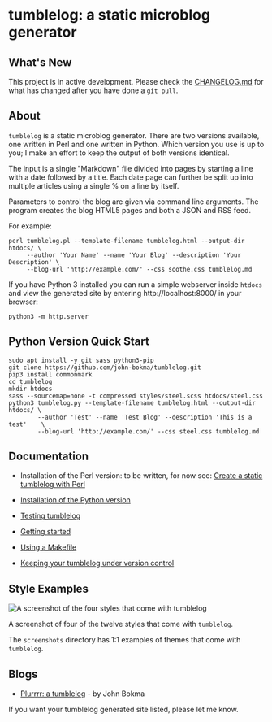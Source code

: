 # tumblelog: a static microblog generator

## What's New

This project is in active development. Please check the
[CHANGELOG.md](CHANGELOG.md) for what has changed after you have done
a `git pull`.

## About

`tumblelog` is a static microblog generator. There are two versions
available, one written in Perl and one written in Python. Which
version you use is up to you; I make an effort to keep the output of
both versions identical.

The input is a single "Markdown" file divided into pages by starting a
line with a date followed by a title. Each date page can further be
split up into multiple articles using a single % on a line by itself.

Parameters to control the blog are given via command line
arguments. The program creates the blog HTML5 pages and both a JSON
and RSS feed.

For example:

```
perl tumblelog.pl --template-filename tumblelog.html --output-dir htdocs/ \
     --author 'Your Name' --name 'Your Blog' --description 'Your Description' \
     --blog-url 'http://example.com/' --css soothe.css tumblelog.md
```

If you have Python 3 installed you can run a simple webserver inside
`htdocs` and view the generated site by entering
http://localhost:8000/ in your browser:

```
python3 -m http.server
```

## Python Version Quick Start

```
sudo apt install -y git sass python3-pip
git clone https://github.com/john-bokma/tumblelog.git
pip3 install commonmark
cd tumblelog
mkdir htdocs
sass --sourcemap=none -t compressed styles/steel.scss htdocs/steel.css
python3 tumblelog.py --template-filename tumblelog.html --output-dir htdocs/ \
        --author 'Test' --name 'Test Blog' --description 'This is a test'    \
        --blog-url 'http://example.com/' --css steel.css tumblelog.md
```

## Documentation

- Installation of the Perl version: to be written, for now see: [Create a static tumblelog with Perl](http://johnbokma.com/blog/2019/03/30/tumblelog-perl.html)

- [Installation of the Python version](http://johnbokma.com/articles/tumblelog/installation-of-the-python-version-of-tumblelog.html)
- [Testing tumblelog](http://johnbokma.com/articles/tumblelog/testing-tumblelog.html)
- [Getting started](http://johnbokma.com/articles/tumblelog/getting-started-with-tumblelog.html)
- [Using a Makefile](http://johnbokma.com/articles/tumblelog/using-a-makefile.html)
- [Keeping your tumblelog under version control](http://johnbokma.com/articles/tumblelog/keeping-your-blog-under-version-control-with-git.html)

## Style Examples

![A screenshot of the four styles that come with tumblelog](https://repository-images.githubusercontent.com/178557390/30c42f00-e7ae-11e9-839d-d6bd6faa6e48)

A screenshot of four of the twelve styles that come with `tumblelog`.

The `screenshots` directory has 1:1 examples of themes that come with
`tumblelog`.

## Blogs

- [Plurrrr: a tumblelog](http://plurrrr.com/) - by John Bokma

If you want your tumblelog generated site listed, please let me know.
